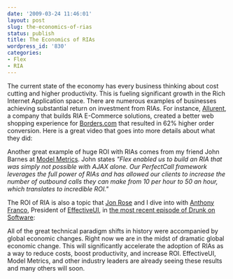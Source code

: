```yaml
---
date: '2009-03-24 11:46:01'
layout: post
slug: the-economics-of-rias
status: publish
title: The Economics of RIAs
wordpress_id: '830'
categories:
- Flex
- RIA
---
```


The current state of the economy has every business thinking about cost cutting and higher productivity.  This is fueling significant growth in the Rich Internet Application space.  There are numerous examples of businesses achieving substantial return on investment from RIAs.  For instance, [Allurent](http://www.allurent.com/), a company that builds RIA E-Commerce solutions, created a better web shopping experience for [Borders.com](http://www.borders.com) that resulted in 62% higher order conversion.  Here is a great video that goes into more details about what they did:


Another great example of huge ROI with RIAs comes from my friend John Barnes at [Model Metrics](http://www.modelmetrics.com).  John states _"Flex enabled us to build an RIA that was simply not possible with AJAX alone.  Our PerfectCall framework leverages the full power of RIAs and has allowed our clients to increase the number of outbound calls they can make from 10 per hour to 50 an hour, which translates to incredible ROI."_

The ROI of RIA is also a topic that [Jon Rose](http://www.ectropic.com) and I dive into with [Anthony Franco](http://anthonyfranco.wordpress.com/), President of [EffectiveUI](http://www.effectiveui.com/), in [the most recent episode of Drunk on Software](http://www.drunkonsoftware.com/2009/03/18/episode-10-anthony-franco-president-of-effectiveui/):


All of the great technical paradigm shifts in history were accompanied by global economic changes.  Right now we are in the midst of dramatic global economic change.  This will significantly accelerate the adoption of RIAs as a way to reduce costs, boost productivity, and increase ROI.  EffectiveUI, Model Metrics, and other industry leaders are already seeing these results and many others will soon.
